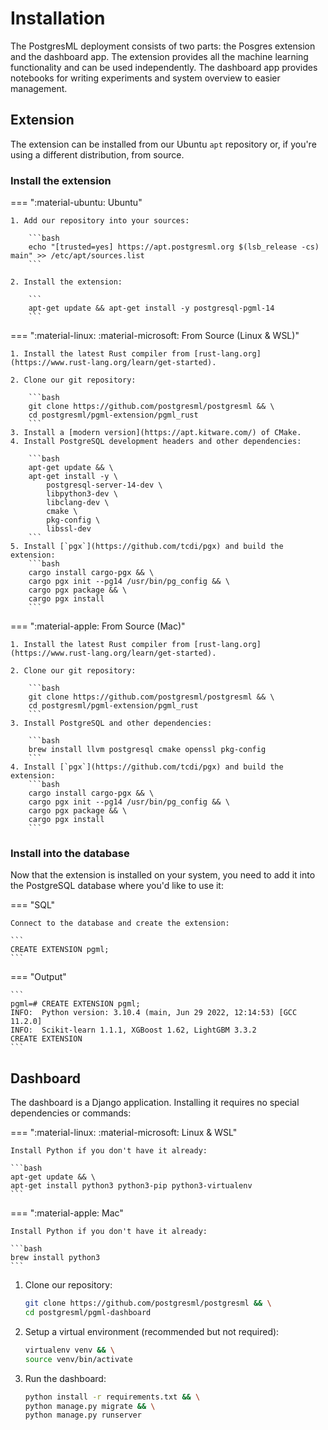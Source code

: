 # Installation

The PostgresML deployment consists of two parts: the Posgres extension and the dashboard app. The extension provides all the machine learning functionality and can be used independently. The dashboard app provides notebooks for writing experiments and system overview to easier management.

## Extension

The extension can be installed from our Ubuntu `apt` repository or, if you're using a different distribution, from source.

### Install the extension

=== ":material-ubuntu: Ubuntu"

	1. Add our repository into your sources:

		```bash
		echo "[trusted=yes] https://apt.postgresml.org $(lsb_release -cs) main" >> /etc/apt/sources.list
		```

	2. Install the extension:

		```
		apt-get update && apt-get install -y postgresql-pgml-14
		```


=== ":material-linux: :material-microsoft: From Source (Linux & WSL)"

	1. Install the latest Rust compiler from [rust-lang.org](https://www.rust-lang.org/learn/get-started).

	2. Clone our git repository:

		```bash
		git clone https://github.com/postgresml/postgresml && \
		cd postgresml/pgml-extension/pgml_rust
		```
	3. Install a [modern version](https://apt.kitware.com/) of CMake.
	4. Install PostgreSQL development headers and other dependencies:

		```bash
		apt-get update && \
		apt-get install -y \
			postgresql-server-14-dev \
			libpython3-dev \
			libclang-dev \
			cmake \
			pkg-config \
			libssl-dev
		```
	5. Install [`pgx`](https://github.com/tcdi/pgx) and build the extension:
		```bash
		cargo install cargo-pgx && \
		cargo pgx init --pg14 /usr/bin/pg_config && \
		cargo pgx package && \
		cargo pgx install
		```

=== ":material-apple: From Source (Mac)"
	
	1. Install the latest Rust compiler from [rust-lang.org](https://www.rust-lang.org/learn/get-started).

	2. Clone our git repository:

		```bash
		git clone https://github.com/postgresml/postgresml && \
		cd postgresml/pgml-extension/pgml_rust
		```
	3. Install PostgreSQL and other dependencies:

		```bash
		brew install llvm postgresql cmake openssl pkg-config
		```
	4. Install [`pgx`](https://github.com/tcdi/pgx) and build the extension:
		```bash
		cargo install cargo-pgx && \
		cargo pgx init --pg14 /usr/bin/pg_config && \
		cargo pgx package && \
		cargo pgx install
		```


### Install into the database

Now that the extension is installed on your system, you need to add it into the PostgreSQL database where you'd like to use it:

=== "SQL"

	Connect to the database and create the extension:

	```
	CREATE EXTENSION pgml;
	```

=== "Output"

	```
	pgml=# CREATE EXTENSION pgml;
	INFO:  Python version: 3.10.4 (main, Jun 29 2022, 12:14:53) [GCC 11.2.0]
	INFO:  Scikit-learn 1.1.1, XGBoost 1.62, LightGBM 3.3.2
	CREATE EXTENSION
	```


## Dashboard

The dashboard is a Django application. Installing it requires no special dependencies or commands:


=== ":material-linux: :material-microsoft: Linux & WSL"

	Install Python if you don't have it already:

	```bash
	apt-get update && \
	apt-get install python3 python3-pip python3-virtualenv
	```

=== ":material-apple: Mac"

	Install Python if you don't have it already:

	```bash
	brew install python3
	```

1. Clone our repository:

	```bash
	git clone https://github.com/postgresml/postgresml && \
	cd postgresml/pgml-dashboard
	```

2. Setup a virtual environment (recommended but not required):

	```bash
	virtualenv venv && \
	source venv/bin/activate
	```

3. Run the dashboard:

	```bash
	python install -r requirements.txt && \
	python manage.py migrate && \
	python manage.py runserver
	```

